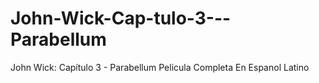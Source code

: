 # John-Wick-Cap-tulo-3---Parabellum
John Wick: Capítulo 3 - Parabellum Pelicula Completa En Espanol Latino
